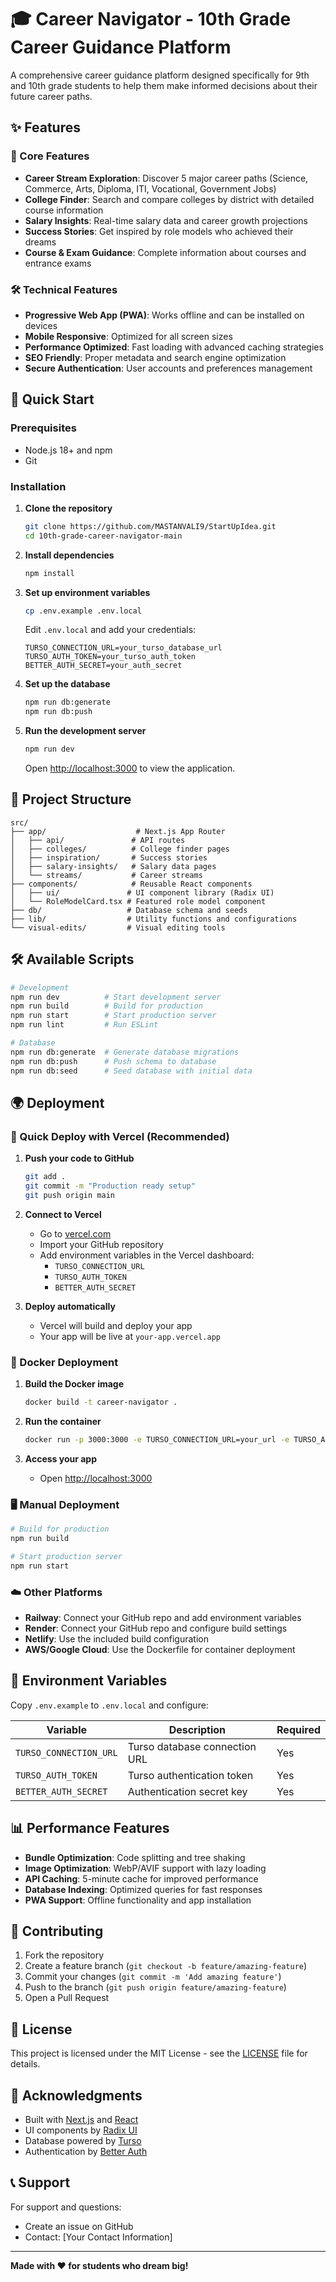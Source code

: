 # 🎓 Career Navigator - 10th Grade Career Guidance Platform

A comprehensive career guidance platform designed specifically for 9th and 10th grade students to help them make informed decisions about their future career paths.

## ✨ Features

### 🚀 Core Features
- **Career Stream Exploration**: Discover 5 major career paths (Science, Commerce, Arts, Diploma, ITI, Vocational, Government Jobs)
- **College Finder**: Search and compare colleges by district with detailed course information
- **Salary Insights**: Real-time salary data and career growth projections
- **Success Stories**: Get inspired by role models who achieved their dreams
- **Course & Exam Guidance**: Complete information about courses and entrance exams

### 🛠️ Technical Features
- **Progressive Web App (PWA)**: Works offline and can be installed on devices
- **Mobile Responsive**: Optimized for all screen sizes
- **Performance Optimized**: Fast loading with advanced caching strategies
- **SEO Friendly**: Proper metadata and search engine optimization
- **Secure Authentication**: User accounts and preferences management

## 🚀 Quick Start

### Prerequisites
- Node.js 18+ and npm
- Git

### Installation

1. **Clone the repository**
   ```bash
   git clone https://github.com/MASTANVALI9/StartUpIdea.git
   cd 10th-grade-career-navigator-main
   ```

2. **Install dependencies**
   ```bash
   npm install
   ```

3. **Set up environment variables**
   ```bash
   cp .env.example .env.local
   ```

   Edit `.env.local` and add your credentials:
   ```env
   TURSO_CONNECTION_URL=your_turso_database_url
   TURSO_AUTH_TOKEN=your_turso_auth_token
   BETTER_AUTH_SECRET=your_auth_secret
   ```

4. **Set up the database**
   ```bash
   npm run db:generate
   npm run db:push
   ```

5. **Run the development server**
   ```bash
   npm run dev
   ```

   Open [http://localhost:3000](http://localhost:3000) to view the application.

## 📁 Project Structure

```
src/
├── app/                    # Next.js App Router
│   ├── api/               # API routes
│   ├── colleges/          # College finder pages
│   ├── inspiration/       # Success stories
│   ├── salary-insights/   # Salary data pages
│   └── streams/           # Career streams
├── components/            # Reusable React components
│   ├── ui/               # UI component library (Radix UI)
│   └── RoleModelCard.tsx # Featured role model component
├── db/                   # Database schema and seeds
├── lib/                  # Utility functions and configurations
└── visual-edits/         # Visual editing tools
```

## 🛠️ Available Scripts

```bash
# Development
npm run dev          # Start development server
npm run build        # Build for production
npm run start        # Start production server
npm run lint         # Run ESLint

# Database
npm run db:generate  # Generate database migrations
npm run db:push      # Push schema to database
npm run db:seed      # Seed database with initial data
```

## 🌍 Deployment

### 🚀 Quick Deploy with Vercel (Recommended)
1. **Push your code to GitHub**
   ```bash
   git add .
   git commit -m "Production ready setup"
   git push origin main
   ```

2. **Connect to Vercel**
   - Go to [vercel.com](https://vercel.com)
   - Import your GitHub repository
   - Add environment variables in the Vercel dashboard:
     - `TURSO_CONNECTION_URL`
     - `TURSO_AUTH_TOKEN`
     - `BETTER_AUTH_SECRET`

3. **Deploy automatically**
   - Vercel will build and deploy your app
   - Your app will be live at `your-app.vercel.app`

### 🐳 Docker Deployment
1. **Build the Docker image**
   ```bash
   docker build -t career-navigator .
   ```

2. **Run the container**
   ```bash
   docker run -p 3000:3000 -e TURSO_CONNECTION_URL=your_url -e TURSO_AUTH_TOKEN=your_token -e BETTER_AUTH_SECRET=your_secret career-navigator
   ```

3. **Access your app**
   - Open [http://localhost:3000](http://localhost:3000)

### 🖥️ Manual Deployment
```bash
# Build for production
npm run build

# Start production server
npm run start
```

### ☁️ Other Platforms
- **Railway**: Connect your GitHub repo and add environment variables
- **Render**: Connect your GitHub repo and configure build settings
- **Netlify**: Use the included build configuration
- **AWS/Google Cloud**: Use the Dockerfile for container deployment

## 🔧 Environment Variables

Copy `.env.example` to `.env.local` and configure:

| Variable | Description | Required |
|----------|-------------|----------|
| `TURSO_CONNECTION_URL` | Turso database connection URL | Yes |
| `TURSO_AUTH_TOKEN` | Turso authentication token | Yes |
| `BETTER_AUTH_SECRET` | Authentication secret key | Yes |

## 📊 Performance Features

- **Bundle Optimization**: Code splitting and tree shaking
- **Image Optimization**: WebP/AVIF support with lazy loading
- **API Caching**: 5-minute cache for improved performance
- **Database Indexing**: Optimized queries for fast responses
- **PWA Support**: Offline functionality and app installation

## 🤝 Contributing

1. Fork the repository
2. Create a feature branch (`git checkout -b feature/amazing-feature`)
3. Commit your changes (`git commit -m 'Add amazing feature'`)
4. Push to the branch (`git push origin feature/amazing-feature`)
5. Open a Pull Request

## 📝 License

This project is licensed under the MIT License - see the [LICENSE](LICENSE) file for details.

## 🙏 Acknowledgments

- Built with [Next.js](https://nextjs.org) and [React](https://reactjs.org)
- UI components by [Radix UI](https://radix-ui.com)
- Database powered by [Turso](https://turso.tech)
- Authentication by [Better Auth](https://better-auth.com)

## 📞 Support

For support and questions:
- Create an issue on GitHub
- Contact: [Your Contact Information]

---

**Made with ❤️ for students who dream big!**
